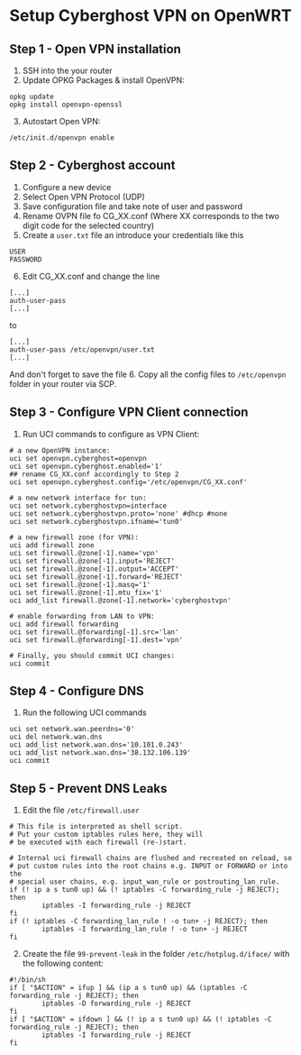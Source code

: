 # Setup Cyberghost VPN on OpenWRT

## Step 1 - Open VPN installation
1. SSH into the your router
2. Update OPKG Packages & install OpenVPN:
```
opkg update
opkg install openvpn-openssl
```
3. Autostart Open VPN:
```
/etc/init.d/openvpn enable
```
## Step 2 - Cyberghost account
1. Configure a new device
2. Select Open VPN Protocol (UDP)
3. Save configuration file and take note of user and password
4. Rename OVPN file fo CG_XX.conf (Where XX corresponds to the two digit code for the selected country)
5. Create a `user.txt` file an introduce your credentials like this
```
USER
PASSWORD
```
6. Edit CG_XX.conf and change the line
```
[...]
auth-user-pass
[...]
```
to
```
[...]
auth-user-pass /etc/openvpn/user.txt
[...]
```
And don't forget to save the file
6. Copy all the config files to `/etc/openvpn` folder in your router via SCP.

## Step 3 - Configure VPN Client connection
1. Run UCI commands to configure as VPN Client:
```
# a new OpenVPN instance:
uci set openvpn.cyberghost=openvpn
uci set openvpn.cyberghost.enabled='1'
## rename CG_XX.conf accordingly to Step 2
uci set openvpn.cyberghost.config='/etc/openvpn/CG_XX.conf'

# a new network interface for tun:
uci set network.cyberghostvpn=interface
uci set network.cyberghostvpn.proto='none' #dhcp #none
uci set network.cyberghostvpn.ifname='tun0'

# a new firewall zone (for VPN):
uci add firewall zone
uci set firewall.@zone[-1].name='vpn'
uci set firewall.@zone[-1].input='REJECT'
uci set firewall.@zone[-1].output='ACCEPT'
uci set firewall.@zone[-1].forward='REJECT'
uci set firewall.@zone[-1].masq='1'
uci set firewall.@zone[-1].mtu_fix='1'
uci add_list firewall.@zone[-1].network='cyberghostvpn'

# enable forwarding from LAN to VPN:
uci add firewall forwarding
uci set firewall.@forwarding[-1].src='lan'
uci set firewall.@forwarding[-1].dest='vpn'

# Finally, you should commit UCI changes:
uci commit
```

## Step 4 - Configure DNS
1. Run the following UCI commands
```
uci set network.wan.peerdns='0'
uci del network.wan.dns
uci add_list network.wan.dns='10.101.0.243'
uci add_list network.wan.dns='38.132.106.139'
uci commit
```

## Step 5 - Prevent DNS Leaks
1. Edit the file `/etc/firewall.user`
```
# This file is interpreted as shell script.
# Put your custom iptables rules here, they will
# be executed with each firewall (re-)start.

# Internal uci firewall chains are flushed and recreated on reload, so
# put custom rules into the root chains e.g. INPUT or FORWARD or into the
# special user chains, e.g. input_wan_rule or postrouting_lan_rule.
if (! ip a s tun0 up) && (! iptables -C forwarding_rule -j REJECT); then
        iptables -I forwarding_rule -j REJECT
fi
if (! iptables -C forwarding_lan_rule ! -o tun+ -j REJECT); then
        iptables -I forwarding_lan_rule ! -o tun+ -j REJECT
fi
```
2. Create the file `99-prevent-leak` in the folder `/etc/hotplug.d/iface/` with the following content:
```
#!/bin/sh
if [ "$ACTION" = ifup ] && (ip a s tun0 up) && (iptables -C forwarding_rule -j REJECT); then
        iptables -D forwarding_rule -j REJECT
fi
if [ "$ACTION" = ifdown ] && (! ip a s tun0 up) && (! iptables -C forwarding_rule -j REJECT); then
        iptables -I forwarding_rule -j REJECT
fi
```
